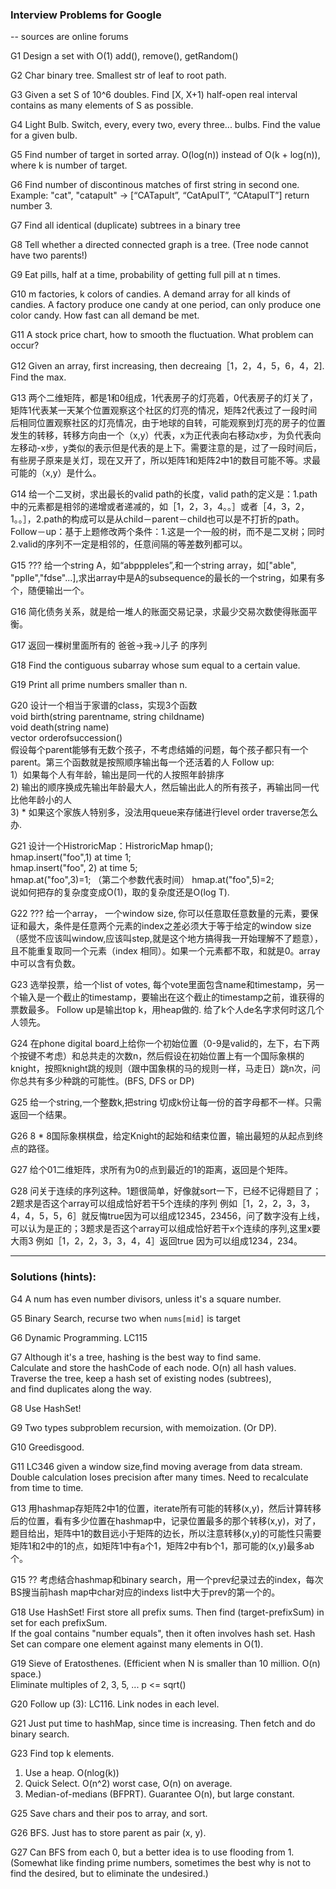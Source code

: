 ### Interview Problems for Google
 -- sources are online forums 
 
 
G1 Design a set with O(1) add(), remove(), getRandom()
 
G2 Char binary tree. Smallest str of leaf to root path.
 
G3 Given a set S of 10^6 doubles. Find [X, X+1) half-open real interval contains as many elements of S as possible.
 
G4 Light Bulb. Switch, every, every two, every three... bulbs. Find the value for a given bulb.
 
G5 Find number of target in sorted array. O(log(n)) instead of O(k + log(n)), where k is number of target.
 
G6 Find number of discontinous matches of first string in second one.  
Example: "cat", "catapult" -> [“CATapult”, “CatApulT”, “CAtapulT”] return number 3.  

G7 Find all identical (duplicate) subtrees in a binary tree  

G8 Tell whether a directed connected graph is a tree. (Tree node cannot have two parents!)  

G9 Eat pills, half at a time, probability of getting full pill at n times.  

G10 m factories, k colors of candies. A demand array for all kinds of candies.
A factory produce one candy at one period, can only produce one color candy. How fast can all demand be met.

G11 A stock price chart, how to smooth the fluctuation. What problem can occur?

G12 Given an array, first increasing, then decreaing［1，2，4，5，6，4，2]. Find the max.  

G13 两个二维矩阵，都是1和0组成，1代表房子的灯亮着，0代表房子的灯关了，矩阵1代表某一天某个位置观察这个社区的灯亮的情况，矩阵2代表过了一段时间后相同位置观察社区的灯亮情况，由于地球的自转，可能观察到灯亮的房子的位置发生的转移，转移方向由一个（x,y）代表，x为正代表向右移动x步，为负代表向左移动-x步，y类似的表示但是代表的是上下。需要注意的是，过了一段时间后，有些房子原来是关灯，现在又开了，所以矩阵1和矩阵2中1的数目可能不等。求最可能的（x,y）是什么。

G14 给一个二叉树，求出最长的valid path的长度，valid path的定义是：1.path中的元素都是相邻的递增或者递减的，如［1，2，3，4。。］或者［4，3，2，1。。］，2.path的构成可以是从child－parent－child也可以是不打折的path。 Follow－up：基于上题修改两个条件：1.这是一个一般的树，而不是二叉树；同时2.valid的序列不一定是相邻的，任意间隔的等差数列都可以。 

G15 ??? 给一个string A，如“abpppleles”,和一个string array，如["able", "pplle","fdse"...],求出array中是A的subsequence的最长的一个string，如果有多个，随便输出一个。 

G16 简化债务关系，就是给一堆人的账面交易记录，求最少交易次数使得账面平衡。

G17 返回一棵树里面所有的 爸爸->我->儿子 的序列

G18 Find the contiguous subarray whose sum equal to a certain value.

G19 Print all prime numbers smaller than n.

G20 设计一个相当于家谱的class，实现3个函数  
void birth(string parentname, string childname)  
void death(string name)  
vector orderofsuccession()  
假设每个parent能够有无数个孩子，不考虑结婚的问题，每个孩子都只有一个parent。第三个函数就是按照顺序输出每一个还活着的人
Follow up:  
1）如果每个人有年龄，输出是同一代的人按照年龄排序   
2) 输出的顺序换成先输出年龄最大人，然后输出此人的所有孩子，再输出同一代比他年龄小的人  
3) * 如果这个家族人特别多，没法用queue来存储进行level order traverse怎么办.

G21 设计一个HistroricMap：HistroricMap hmap();  
hmap.insert("foo",1) at time 1;  
hmap.insert("foo", 2) at time 5;  
hmap.at("foo",3)=1; （第二个参数代表时间） 
hmap.at("foo",5)=2;  
说如何把存的复杂度变成O(1)，取的复杂度还是O(log T).

G22 ??? 给一个array， 一个window size, 你可以任意取任意数量的元素，要保证和最大，条件是任意两个元素的index之差必须大于等于给定的window size（感觉不应该叫window,应该叫step,就是这个地方搞得我一开始理解不了题意）， 且不能重复取同一个元素（index 相同）。如果一个元素都不取，和就是0。array中可以含有负数。

G23 选举投票，给一个list of votes, 每个vote里面包含name和timestamp，另一个输入是一个截止的timestamp，要输出在这个截止的timestamp之前，谁获得的票数最多。 Follow up是输出top k，用heap做的. 给了k个人de名字求何时这几个人领先。  

G24 在phone digital board上给你一个初始位置（0-9是valid的，左下，右下两个按键不考虑）和总共走的次数n，然后假设在初始位置上有一个国际象棋的knight，按照knight跳的规则（跟中国象棋的马的规则一样，马走日）跳n次，问你总共有多少种跳的可能性。(BFS, DFS or DP)  

G25 给一个string,一个整数k,把string 切成k份让每一份的首字母都不一样。只需返回一个结果。

G26 8 * 8国际象棋棋盘，给定Knight的起始和结束位置，输出最短的从起点到终点的路径。

G27 给个01二维矩阵，求所有为0的点到最近的1的距离，返回是个矩阵。

G28 问关于连续的序列这种。1题很简单，好像就sort一下，已经不记得题目了；2题求是否这个array可以组成恰好若干5个连续的序列 例如［1，2，2，3，3，4，4，5，5，6］就反悔true因为可以组成12345，23456，问了数字没有上线，可以认为是正的；3题求是否这个array可以组成恰好若干x个连续的序列,这里x要大雨3 例如［1，2，2，3，3，4，4］返回true 因为可以组成1234，234。


****

### Solutions (hints):
 
G4 A num has even number divisors, unless it's a square number.

G5 Binary Search, recurse two when `nums[mid]` is target

G6 Dynamic Programming. LC115  

G7 Although it's a tree, hashing is the best way to find same.  
Calculate and store the hashCode of each node. O(n) all hash values.  
Traverse the tree, keep a hash set of existing nodes (subtrees),  
and find duplicates along the way.

G8 Use HashSet!

G9 Two types subproblem recursion, with memoization. (Or DP).

G10 Greedisgood.

G11 LC346 given a window size,find moving average from data stream.  
Double calculation loses precision after many times. Need to recalculate from time to time.

G13 用hashmap存矩阵2中1的位置，iterate所有可能的转移(x,y)，然后计算转移后的位置，看有多少位置在hashmap中，记录位置最多的那个转移(x,y)，对了，题目给出，矩阵中1的数目远小于矩阵的边长，所以注意转移(x,y)的可能性只需要矩阵1和2中的1的点，如矩阵1中有a个1，矩阵2中有b个1，那可能的(x,y)最多ab个。

G15 ?? 考虑结合hashmap和binary search，用一个prev纪录过去的index，每次BS搜当前hash map中char对应的indexs list中大于prev的第一个的。

G18 Use HashSet! First store all prefix sums. Then find (target-prefixSum) in set for each prefixSum.  
If the goal contains "number equals", then it often involves hash set. Hash Set can compare one 
element against many elements in O(1).

G19 Sieve of Eratosthenes. (Efficient when N is smaller than 10 million. O(n) space.)  
Eliminate multiples of 2, 3, 5, ... p <= sqrt() 

G20 Follow up (3): LC116. Link nodes in each level.

G21 Just put time to hashMap, since time is increasing. Then fetch and do binary search.

G23 Find top k elements.  
1. Use a heap. O(nlog(k))  
2. Quick Select. O(n^2) worst case, O(n) on average.
3. Median-of-medians (BFPRT). Guarantee O(n), but large constant.

G25 Save chars and their pos to array, and sort.

G26 BFS. Just has to store parent as pair (x, y).

G27 Can BFS from each 0, but a better idea is to use flooding from 1.  
(Somewhat like finding prime numbers, sometimes the best why is not to find the desired, but to eliminate the undesired.)
